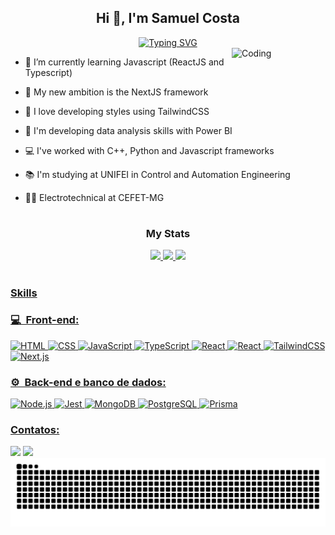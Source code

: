 <h2 align="center">Hi 👋, I'm Samuel Costa</h2>
<div align="center">
  <a href="https://git.io/typing-svg">
    <img src="https://readme-typing-svg.demolab.com?font=Fira+Code&weight=500&size=22&pause=1000&color=9272BC&center=true&vCenter=true&random=false&width=1000&lines=A+programmer+passionate+about+learning+new+tools+and+languages!" alt="Typing SVG">
  </a>
</div>
<img align="right" alt="Coding" width="150" src="https://i.giphy.com/bGgsc5mWoryfgKBx1u.webp">

- 🌱 I’m currently learning Javascript (ReactJS and Typescript)

- 🎯 My new ambition is the NextJS framework

- 🎨 I love developing styles using TailwindCSS

- 🧠 I'm developing data analysis skills with Power BI
  
- 💻 I've worked with C++, Python and Javascript frameworks

- :books: I'm studying at UNIFEI in Control and Automation Engineering
  
- :man_student: Electrotechnical at CEFET-MG

#
<h3 align="center">My Stats</h3>
 <div align="center">
   <a href="https://github.com/SamuelCosta22">
   <img height="180em" src="https://github-readme-stats.vercel.app/api?username=SamuelCosta22&theme=tokyonight&show_icons=true&hide_border=true&count_private=true"/>
   <img height="180em" src="https://github-readme-streak-stats.herokuapp.com/?user=SamuelCosta22&theme=tokyonight&hide_border=true"/>
   <img height="180em" src="https://github-readme-stats.vercel.app/api/top-langs/?username=SamuelCosta22&theme=tokyonight&show_icons=true&hide_border=true&layout=compact"/>
</div>

#

<h3 align="left">Skills</h3>

<h3>💻 &nbsp;Front-end:</h3>

![HTML](https://img.shields.io/badge/-HTML-333333?style=flat&logo=HTML5)
![CSS](https://img.shields.io/badge/-CSS-333333?style=flat&logo=CSS3&logoColor=1572B6)
![JavaScript](https://img.shields.io/badge/-JavaScript-333333?style=flat&logo=javascript)
![TypeScript](https://img.shields.io/badge/-TypeScript-333333?style=flat&logo=typescript&logoColor=2D79C7)
![React](https://img.shields.io/badge/-React-333333?style=flat&logo=react)
![React](https://img.shields.io/badge/-React%20Native-333333?style=flat&logo=react)
![TailwindCSS](https://img.shields.io/badge/-TailwindCSS-333333?style=flat&logo=tailwindcss)
![Next.js](https://img.shields.io/badge/-Next.js-333333?style=flat&logo=next.js)

<h3>⚙️ &nbsp;Back-end e banco de dados:</h3>

![Node.js](https://img.shields.io/badge/-Node.js-333333?style=flat&logo=node.js)
![Jest](https://img.shields.io/badge/-Jest-333333?style=flat&logo=jest)
![MongoDB](https://img.shields.io/badge/-MongoDB-333333?style=flat&logo=mongodb)
![PostgreSQL](https://img.shields.io/badge/-PostgreSQL-333333?style=flat&logo=postgresql)
![Prisma](https://img.shields.io/badge/-Prisma-333333?style=flat&logo=prisma)


<h3 align="left">Contatos:</h3>
<div align="left">
<a href="https://www.linkedin.com/in/samuel-gomes-costa-55503a340/"><img src="https://img.shields.io/badge/-LINKEDIN-0077B5?style=flat-square&logo=Linkedin&logoColor=white"/></a>
<a href="mailto:samuel.gc.professional@gmail.com"><img src="https://img.shields.io/badge/-GMAIL-D14836?style=flat-square&logo=Gmail&logoColor=white"/></a>
</div>

<picture align="center">
  <source media="(prefers-color-scheme: dark)" srcset="https://raw.githubusercontent.com/SamuelCosta22/SamuelCosta22/output/github-contribution-grid-snake-dark.svg">
  <source media="(prefers-color-scheme: light)" srcset="https://raw.githubusercontent.com/SamuelCosta22/SamuelCosta22/output/github-contribution-grid-snake-dark.svg">
  <img align="center" alt="github contribution grid snake animation" src="https://raw.githubusercontent.com/SamuelCosta22/SamuelCosta22/output/github-contribution-grid-snake.svg">
</picture>
